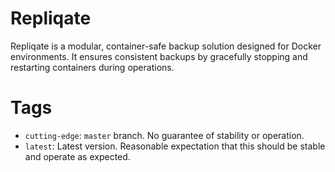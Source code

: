 # Repliqate
Repliqate is a modular, container-safe backup solution designed for Docker environments. It ensures consistent backups by gracefully stopping and restarting containers during operations.

# Tags
- `cutting-edge`: `master` branch. No guarantee of stability or operation.
- `latest`: Latest version. Reasonable expectation that this should be stable and operate as expected.